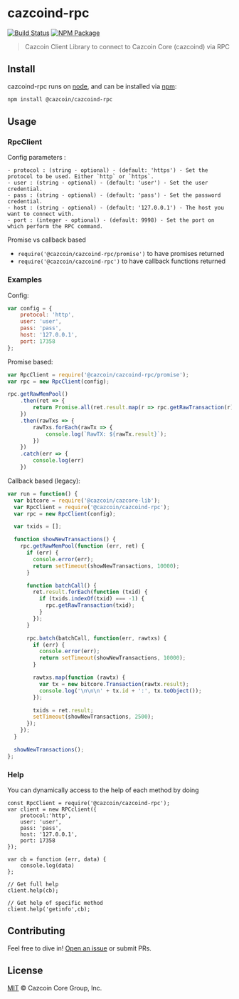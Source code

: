 # cazcoind-rpc

[![Build Status](https://img.shields.io/travis/cazcoin/cazcoind-rpc.svg?branch=master)](https://travis-ci.org/cazcoin/cazcoind-rpc)
[![NPM Package](https://img.shields.io/npm/v/@cazcoin/cazcoind-rpc.svg)](https://www.npmjs.org/package/@cazcoin/cazcoind-rpc)

> Cazcoin Client Library to connect to Cazcoin Core (cazcoind) via RPC

## Install

cazcoind-rpc runs on [node](http://nodejs.org/), and can be installed via [npm](https://npmjs.org/):

```bash
npm install @cazcoin/cazcoind-rpc
```

## Usage

### RpcClient

Config parameters : 

	- protocol : (string - optional) - (default: 'https') - Set the protocol to be used. Either `http` or `https`.
	- user : (string - optional) - (default: 'user') - Set the user credential.
	- pass : (string - optional) - (default: 'pass') - Set the password credential.
	- host : (string - optional) - (default: '127.0.0.1') - The host you want to connect with.
	- port : (integer - optional) - (default: 9998) - Set the port on which perform the RPC command.

Promise vs callback based

  - `require('@cazcoin/cazcoind-rpc/promise')` to have promises returned
  - `require('@cazcoin/cazcoind-rpc')` to have callback functions returned
	
### Examples

Config:

```javascript
var config = {
    protocol: 'http',
    user: 'user',
    pass: 'pass',
    host: '127.0.0.1',
    port: 17358
};
```

Promise based:

```javascript
var RpcClient = require('@cazcoin/cazcoind-rpc/promise');
var rpc = new RpcClient(config);

rpc.getRawMemPool()
    .then(ret => {
        return Promise.all(ret.result.map(r => rpc.getRawTransaction(r)))
    })
    .then(rawTxs => {
        rawTxs.forEach(rawTx => {
            console.log(`RawTX: ${rawTx.result}`);
        })
    })
    .catch(err => {
        console.log(err)
    })
```

Callback based (legacy):

```javascript
var run = function() {
  var bitcore = require('@cazcoin/cazcore-lib');
  var RpcClient = require('@cazcoin/cazcoind-rpc');
  var rpc = new RpcClient(config);

  var txids = [];

  function showNewTransactions() {
    rpc.getRawMemPool(function (err, ret) {
      if (err) {
        console.error(err);
        return setTimeout(showNewTransactions, 10000);
      }

      function batchCall() {
        ret.result.forEach(function (txid) {
          if (txids.indexOf(txid) === -1) {
            rpc.getRawTransaction(txid);
          }
        });
      }

      rpc.batch(batchCall, function(err, rawtxs) {
        if (err) {
          console.error(err);
          return setTimeout(showNewTransactions, 10000);
        }

        rawtxs.map(function (rawtx) {
          var tx = new bitcore.Transaction(rawtx.result);
          console.log('\n\n\n' + tx.id + ':', tx.toObject());
        });

        txids = ret.result;
        setTimeout(showNewTransactions, 2500);
      });
    });
  }

  showNewTransactions();
};
```

### Help

You can dynamically access to the help of each method by doing

```
const RpcClient = require('@cazcoin/cazcoind-rpc');
var client = new RPCclient({
    protocol:'http',
    user: 'user',
    pass: 'pass', 
    host: '127.0.0.1', 
    port: 17358
});

var cb = function (err, data) {
    console.log(data)
};

// Get full help
client.help(cb);

// Get help of specific method
client.help('getinfo',cb);
```

## Contributing

Feel free to dive in! [Open an issue](https://github.com/copicogithub1/cazcoind-rpc/issues/new) or submit PRs.

## License

[MIT](LICENSE) &copy; Cazcoin Core Group, Inc.
